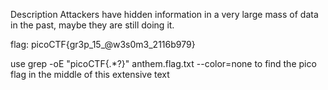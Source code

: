 Description
Attackers have hidden information in a very large mass of data in the past, maybe they are still doing it.



flag: picoCTF{gr3p_15_@w3s0m3_2116b979}


use grep -oE "picoCTF{.*?}" anthem.flag.txt --color=none to find the pico flag in the middle of this extensive text




